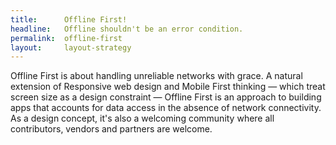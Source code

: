 ```yaml
---
title:      Offline First!
headline:   Offline shouldn't be an error condition.
permalink:  offline-first
layout:     layout-strategy
---
```


Offline First is about handling unreliable networks with grace. A natural extension of Responsive web design and Mobile First thinking &mdash; which treat screen size as a design constraint &mdash; Offline First is an approach to building apps that accounts for data access in the absence of network connectivity. As a design concept, it's also a welcoming community where all contributors, vendors and partners are welcome.
